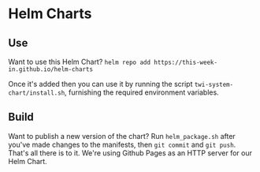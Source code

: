 # Helm Charts

## Use
Want to use this Helm Chart? `helm repo add https://this-week-in.github.io/helm-charts` 

Once it's added then you can use it by running the script `twi-system-chart/install.sh`, furnishing the required environment variables. 

## Build
Want to publish a new version of the chart? Run `helm_package.sh` after you've made changes to the manifests, then `git commit` and `git push`. That's all there is to it. We're using Github Pages as an HTTP server for our Helm Chart.
